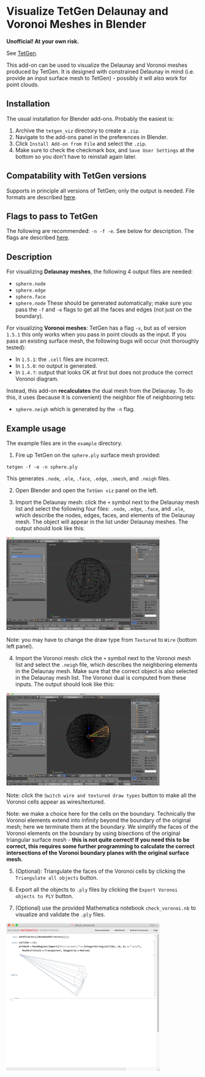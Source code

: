 # Visualize TetGen Delaunay and Voronoi Meshes in Blender

**Unofficial! At your own risk.**

See [TetGen](http://wias-berlin.de/software/tetgen/).

This add-on can be used to visualize the Delaunay and Voronoi meshes produced by TetGen. It is designed with constrained Delaunay in mind (i.e. provide an input surface mesh to TetGen) - possibly it will also work for point clouds.

## Installation

The usual installation for Blender add-ons. Probably the easiest is:
1. Archive the `tetgen_viz` directory to create a `.zip`.
2. Navigate to the add-ons panel in the preferences in Blender.
3. Click `Install Add-on from File` and select the `.zip`.
4. Make sure to check the checkmark box, and `Save User Settings` at the bottom so you don't have to reinstall again later.

## Compatability with TetGen versions

Supports in principle all versions of TetGen; only the output is needed. File formats are described [here](http://wias-berlin.de/software/tetgen/1.5/doc/manual/manual006.html).

## Flags to pass to TetGen

The following are recommended: `-n -f -e`. See below for description. The flags are described [here](https://wias-berlin.de/software/tetgen/switches.html).

## Description

For visualizing **Delaunay meshes**, the following 4 output files are needed:
* `sphere.node`
* `sphere.edge`
* `sphere.face`
* `sphere.node`
These should be generated automatically; make sure you pass the `-f` and `-e` flags to get all the faces and edges (not just on the boundary).

For visualizing **Voronoi meshes**: TetGen has a flag `-v`, but as of version `1.5.1` this only works when you pass in point clouds as the input. If you pass an existing surface mesh, the following bugs will occur (not thoroughly tested):
* In `1.5.1`: the `.cell` files are incorrect.
* In `1.5.0`: no output is generated.
* In `1.4.?`: output that looks OK at first but does not produce the correct Voronoi diagram.

Instead, this add-on **recalculates** the dual mesh from the Delaunay. To do this, it uses (because it is convenient) the neighbor file of neighboring tets:
* `sphere.neigh`
which is generated by the `-n` flag.

## Example usage

The example files are in the `example` directory.

1. Fire up TetGen on the `sphere.ply` surface mesh provided:
```
tetgen -f -e -n sphere.ply
```
This generates `.node`, `.ele`, `.face`, `.edge`, `.smesh`, and `.neigh` files.

2. Open Blender and open the `TetGen viz` panel on the left.

3. Import the Delaunay mesh: click the `+` symbol next to the Delaunay mesh list and select the following four files: `.node`, `.edge`, `.face`, and `.ele`, which describe the nodes, edges, faces, and elements of the Delaunay mesh. The object will appear in the list under Delaunay meshes. The output should look like this:

<img src="example/screenshots/delaunay.jpg" width="400">

Note: you may have to change the draw type from `Textured` to `Wire` (bottom left panel).

4. Import the Voronoi mesh: click the `+` symbol next to the Voronoi mesh list and select the `.neigh` file, which describes the neighboring elements in the Delaunay mesh. Make sure that the correct object is also selected in the Delaunay mesh list. The Voronoi dual is computed from these inputs. The output should look like this:

<img src="example/screenshots/voronoi.jpg" width="400">

Note: click the `Switch wire and textured draw types` button to make all the Voronoi cells appear as wires/textured.

Note: we make a choice here for the cells on the boundary. Technically the Voronoi elements extend into infinity beyond the boundary of the original mesh; here we terminate them at the boundary. We simplify the faces of the Voronoi elements on the boundary by using bisections of the original triangular surface mesh - **this is not quite correct! If you need this to be correct, this requires some further programming to calculate the correct intersections of the Voronoi boundary planes with the original surface mesh.**

5. (Optional): Triangulate the faces of the Voronoi cells by clicking the `Triangulate all objects` button.

6. Export all the objects to `.ply` files by clicking the `Export Voronoi objects to PLY` button.

7. (Optional) use the provided Mathematica notebook `check_voronoi.nb` to visualize and validate the `.ply` files.

<img src="example/screenshots/check_voronoi.jpg" width="400">
